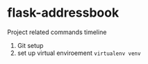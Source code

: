 # flask-addressbook

Project related commands timeline
1. Git setup
2. set up virtual enviroement
    ```virtualenv venv```
